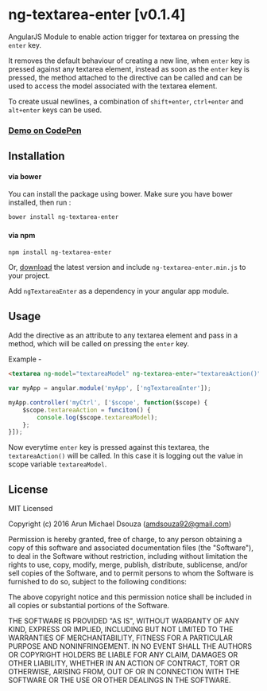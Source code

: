 # ng-textarea-enter [v0.1.4]
AngularJS Module to enable action trigger for textarea on pressing the ``enter`` key. 

It removes the default behaviour of creating a new line, when ``enter`` key is pressed against any textarea element, instead as soon as the ``enter`` key is pressed, the method attached to the directive can be called and can be used to access the model associated with the textarea element. 

To create usual newlines, a combination of ``shift+enter``, ``ctrl+enter`` and ``alt+enter`` keys can be used.

### [Demo on CodePen](http://codepen.io/amdsouza92/pen/pyNMjQ)

## Installation

#### via bower

You can install the package using bower. Make sure you have bower installed, then run : 

```html
bower install ng-textarea-enter
```

#### via npm

```html
npm install ng-textarea-enter
```

Or, [download](https://github.com/ArunMichaelDsouza/ng-textarea-enter/releases) the latest version and include ``ng-textarea-enter.min.js`` to your project.

Add ``ngTextareaEnter`` as a dependency in your angular app module.

## Usage

Add the directive as an attribute to any textarea element and pass in a method, which will be called on pressing the ``enter`` key.

Example - 
```html
<textarea ng-model="textareaModel" ng-textarea-enter="textareaAction()"></textarea>
```

```javascript
var myApp = angular.module('myApp', ['ngTextareaEnter']);

myApp.controller('myCtrl', ['$scope', function($scope) {
    $scope.textareaAction = funciton() {
    	console.log($scope.textareaModel);
	};
}]);
```

Now everytime ``enter`` key is pressed against this textarea, the ``textareaAction()`` will be called. In this case it is logging out the value in scope variable ``textareaModel``.

## License

MIT Licensed

Copyright (c) 2016 Arun Michael Dsouza (amdsouza92@gmail.com)

Permission is hereby granted, free of charge, to any person obtaining a copy of this software and associated documentation files (the "Software"), to deal in the Software without restriction, including without limitation the rights to use, copy, modify, merge, publish, distribute, sublicense, and/or sell copies of the Software, and to permit persons to whom the Software is furnished to do so, subject to the following conditions:

The above copyright notice and this permission notice shall be included in all copies or substantial portions of the Software.

THE SOFTWARE IS PROVIDED "AS IS", WITHOUT WARRANTY OF ANY KIND, EXPRESS OR IMPLIED, INCLUDING BUT NOT LIMITED TO THE WARRANTIES OF MERCHANTABILITY, FITNESS FOR A PARTICULAR PURPOSE AND NONINFRINGEMENT. IN NO EVENT SHALL THE AUTHORS OR COPYRIGHT HOLDERS BE LIABLE FOR ANY CLAIM, DAMAGES OR OTHER LIABILITY, WHETHER IN AN ACTION OF CONTRACT, TORT OR OTHERWISE, ARISING FROM, OUT OF OR IN CONNECTION WITH THE SOFTWARE OR THE USE OR OTHER DEALINGS IN THE SOFTWARE.


